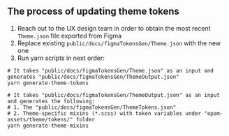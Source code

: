 ## The process of updating theme tokens

1. Reach out to the UX design team in order to obtain the most recent `Theme.json` file exported from Figma
2. Replace existing `public/docs/figmaTokensGen/Theme.json` with the new one
3. Run yarn scripts in next order:
```shell
# It takes "public/docs/figmaTokensGen/Theme.json" as an input and generates "public/docs/figmaTokensGen/ThemeOutput.json"
yarn generate-theme-tokens

# It takes "public/docs/figmaTokensGen/ThemeOutput.json" as an input and generates the following:
# 1. The "public/docs/figmaTokensGen/ThemeTokens.json"
# 2. Theme-specific mixins (*.scss) with token variables under "epam-assets/theme/tokens/" folder
yarn generate-theme-mixins
```
